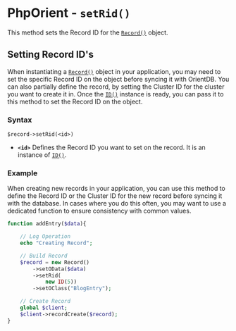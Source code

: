 
# PhpOrient - `setRid()`

This method sets the Record ID for the [`Record()`](PHP-Record.md) object.

## Setting Record ID's

When instantiating a [`Record()`](PHP-Record.md) object in your application, you may need to set the specific Record ID on the object before syncing it with OrientDB.  You can also partially define the record, by setting the Cluster ID for the cluster you want to create it in.  Once the [`ID()`](PHP-ID.md) instance is ready, you can pass it to this method to set the Record ID on the object.

### Syntax

```
$record->setRid(<id>)
```

- **`<id>`** Defines the Record ID you want to set on the record.  It is an instance of [`ID()`](PHP-ID.md). 

### Example

When creating new records in your application, you can use this method to define the Record ID or the Cluster ID for the new record before syncing it with the database.  In cases where you do this often, you may want to use a dedicated function to ensure consistency with common values.

```php
function addEntry($data){

	// Log Operation
	echo "Creating Record";

	// Build Record
	$record = new Record()
		->setOData($data)
		->setRid(
			new ID(5))
		->setOClass("BlogEntry");

	// Create Record
	global $client;
	$client->recordCreate($record);
}
```
